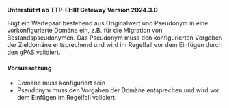 **Unterstützt ab TTP-FHIR Gateway Version 2024.3.0**

Fügt ein Wertepaar bestehend aus Originalwert und Pseudonym in eine vorkonfigurierte Domäne ein, z.B. für die Migration von Bestandspseudonymen.
Das Pseudonym muss den konfigurierten Vorgaben der Zieldomäne entsprechend und wird im Regelfall vor dem Einfügen durch den gPAS validiert.

#### Voraussetzung
- Domäne muss konfiguriert sein
- Pseudonym muss den Vorgaben der Domäne entsprechen und wird vor dem Einfügen im Regelfall validiert.
